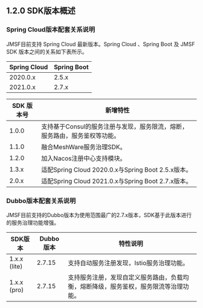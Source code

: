 ## 1.2.0 SDK版本概述
### Spring Cloud版本配套关系说明
JMSF目前支持 Spring Cloud 最新版本。Spring Cloud 、Spring Boot 及 JMSF SDK 版本之间的关系如下表所示。

| Spring Cloud | Spring Boot |
| ------------ | ----------- |
| 2020.0.x     | 2.5.x       |
| 2021.0.x     | 2.7.x       |

| SDK 版本号 | 新增特性                                                     |
| ---------- | ------------------------------------------------------------ |
| 1.0.0      | 支持基于Consul的服务注册与发现，服务限流，熔断，服务路由，服务鉴权等功能。 |
| 1.1.0      | 融合MeshWare服务治理SDK。                                    |
| 1.2.0      | 加入Nacos注册中心支持模块。                                  |
| 1.3.x      | 适配Spring Cloud 2020.0.x与Spring Boot 2.5.x版本。           |
| 2.0.x      | 适配Spring Cloud 2021.0.x与Spring Boot 2.7.x版本。           |

### Dubbo版本配套关系说明

JMSF目前支持的Dubbo版本为使用范围最广的2.7.x版本，SDK基于此版本进行的服务治理功能增强。

| SDK版本      | Dubbo版本 | 特性说明                                                     |
| ------------ | --------- | ------------------------------------------------------------ |
| 1.x.x (lite) | 2.7.15    | 支持自动服务注册发现，Istio服务治理功能。                    |
| 1.x.x (pro)  | 2.7.15    | 支持服务注册，发现自定义服务路由，负载均衡，熔断降级，服务鉴权，服务限流等治理功能。 |

